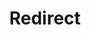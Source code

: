 ﻿---
layout: src/layouts/Redirect.astro
title: Redirect
redirect: https://yamldoc.liuyan.wang/docs/administration/upgrading
pubDate:  2023-01-01
navSearch: false
navSitemap: false
navMenu: false
---
